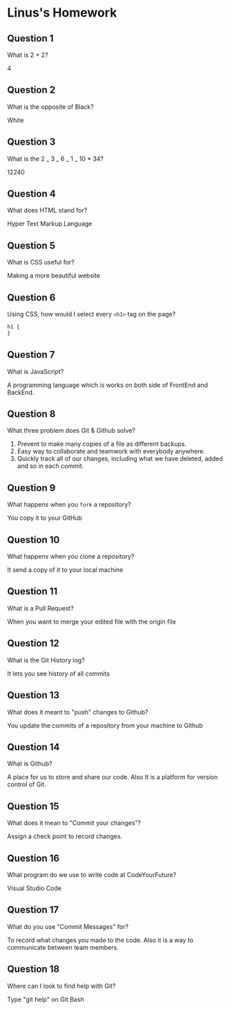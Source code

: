 # Linus's Homework

## Question 1

What is 2 + 2?

4

## Question 2

What is the opposite of Black?

White

## Question 3

What is the 2 _ 3 _ 6 _ 1 _ 10 \* 34?

12240

## Question 4

What does HTML stand for?

Hyper Text Markup Language

## Question 5

What is CSS useful for?

Making a more beautiful website

## Question 6

Using CSS, how would I select every `<h1>` tag on the page?

```css
h1 {
}
```

## Question 7

What is JavaScript?

A programming language which is works on both side of FrontEnd and BackEnd.

## Question 8

What three problem does Git & Github solve?

1. Prevent to make many copies of a file as different backups.
2. Easy way to collaborate and teamwork with everybody anywhere.
3. Quickly track all of our changes, including what we have deleted, added and so in each commit.

## Question 9

What happens when you `fork` a repository?

You copy it to your GitHub

## Question 10

What happens when you clone a repository?

It send a copy of it to your local machine

## Question 11

What is a Pull Request?

When you want to merge your edited file with the origin file

## Question 12

What is the Git History log?

It lets you see history of all commits

## Question 13

What does it meant to "push" changes to Github?

You update the commits of a repository from your machine to Github

## Question 14

What is Github?

A place for us to store and share our code. Also It is a platform for version control of Git.

## Question 15

What does it mean to "Commit your changes"?

Assign a check point to record changes.

## Question 16

What program do we use to write code at CodeYourFuture?

Visual Studio Code

## Question 17

What do you use "Commit Messages" for?

To record what changes you made to the code. Also it is a way to communicate between team members.

## Question 18

Where can I look to find help with Git?

Type "git help" on Git Bash
